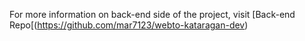 For more information on back-end side of the project, visit [Back-end Repo[(https://github.com/mar7123/webto-kataragan-dev)
